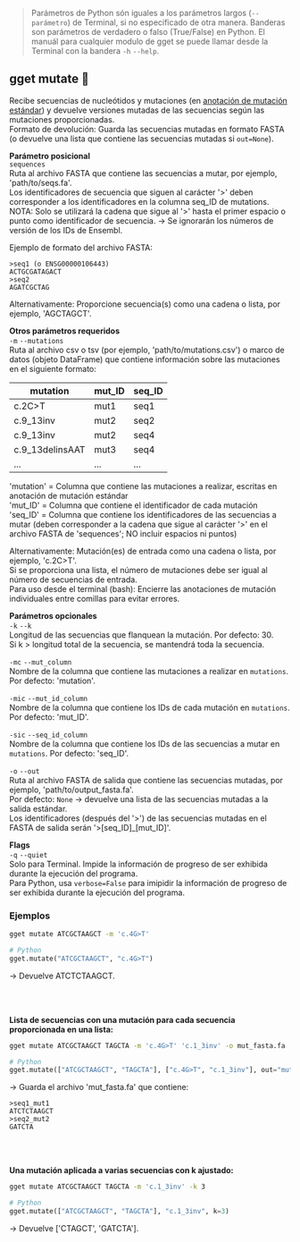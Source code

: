 > Parámetros de Python són iguales a los parámetros largos (`--parámetro`) de Terminal, si no especificado de otra manera. Banderas son parámetros de verdadero o falso (True/False) en Python. El manuál para cualquier modulo de gget se puede llamar desde la Terminal con la bandera `-h` `--help`.   
## gget mutate 🧟
Recibe secuencias de nucleótidos y mutaciones (en [anotación de mutación estándar](https://www.ncbi.nlm.nih.gov/pmc/articles/PMC1867422/)) y devuelve versiones mutadas de las secuencias según las mutaciones proporcionadas.  
Formato de devolución: Guarda las secuencias mutadas en formato FASTA (o devuelve una lista que contiene las secuencias mutadas si `out=None`).  

**Parámetro posicional**  
`sequences`   
Ruta al archivo FASTA que contiene las secuencias a mutar, por ejemplo, 'path/to/seqs.fa'.  
Los identificadores de secuencia que siguen al carácter '>' deben corresponder a los identificadores en la columna seq_ID de mutations.  
NOTA: Solo se utilizará la cadena que sigue al '>' hasta el primer espacio o punto como identificador de secuencia. -> Se ignorarán los números de versión de los IDs de Ensembl.

Ejemplo de formato del archivo FASTA:  
```
>seq1 (o ENSG00000106443)  
ACTGCGATAGACT  
>seq2  
AGATCGCTAG
```

Alternativamente: Proporcione secuencia(s) como una cadena o lista, por ejemplo, 'AGCTAGCT'.

**Otros parámetros requeridos**  
`-m` `--mutations`  
Ruta al archivo csv o tsv (por ejemplo, 'path/to/mutations.csv') o marco de datos (objeto DataFrame) que contiene información sobre las mutaciones en el siguiente formato:  

| mutation         | mut_ID | seq_ID |
|------------------|--------|--------|
| c.2C>T           | mut1   | seq1   |
| c.9_13inv        | mut2   | seq2   |
| c.9_13inv        | mut2   | seq4   |
| c.9_13delinsAAT  | mut3   | seq4   |
| ...              | ...    | ...    |

'mutation' = Columna que contiene las mutaciones a realizar, escritas en anotación de mutación estándar  
'mut_ID' = Columna que contiene el identificador de cada mutación  
'seq_ID' = Columna que contiene los identificadores de las secuencias a mutar (deben corresponder a la cadena que sigue al carácter '>' en el archivo FASTA de 'sequences'; NO incluir espacios ni puntos)  

Alternativamente: Mutación(es) de entrada como una cadena o lista, por ejemplo, 'c.2C>T'.  
Si se proporciona una lista, el número de mutaciones debe ser igual al número de secuencias de entrada.  
Para uso desde el terminal (bash): Encierre las anotaciones de mutación individuales entre comillas para evitar errores.  

**Parámetros opcionales**  
`-k` `--k`  
Longitud de las secuencias que flanquean la mutación. Por defecto: 30.  
Si k > longitud total de la secuencia, se mantendrá toda la secuencia.

`-mc` `--mut_column`  
Nombre de la columna que contiene las mutaciones a realizar en `mutations`. Por defecto: 'mutation'.  

`-mic` `--mut_id_column`  
Nombre de la columna que contiene los IDs de cada mutación en `mutations`. Por defecto: 'mut_ID'.  

`-sic` `--seq_id_column`  
Nombre de la columna que contiene los IDs de las secuencias a mutar en `mutations`. Por defecto: 'seq_ID'.  

`-o` `--out`   
Ruta al archivo FASTA de salida que contiene las secuencias mutadas, por ejemplo, 'path/to/output_fasta.fa'.  
Por defecto: `None` -> devuelve una lista de las secuencias mutadas a la salida estándar.  
Los identificadores (después del '>') de las secuencias mutadas en el FASTA de salida serán '>[seq_ID]_[mut_ID]'.

**Flags**  
`-q` `--quiet`   
Solo para Terminal. Impide la información de progreso de ser exhibida durante la ejecución del programa.  
Para Python, usa `verbose=False` para imipidir la información de progreso de ser exhibida durante la ejecución del programa.  

### Ejemplos
```bash
gget mutate ATCGCTAAGCT -m 'c.4G>T'
```
```python
# Python
gget.mutate("ATCGCTAAGCT", "c.4G>T")
```
&rarr; Devuelve ATCTCTAAGCT.  

<br/><br/>

**Lista de secuencias con una mutación para cada secuencia proporcionada en una lista:**  
```bash
gget mutate ATCGCTAAGCT TAGCTA -m 'c.4G>T' 'c.1_3inv' -o mut_fasta.fa
```
```python
# Python
gget.mutate(["ATCGCTAAGCT", "TAGCTA"], ["c.4G>T", "c.1_3inv"], out="mut_fasta.fa")
```
&rarr; Guarda el archivo 'mut_fasta.fa' que contiene:  
```
>seq1_mut1  
ATCTCTAAGCT  
>seq2_mut2  
GATCTA
```

<br/><br/>

**Una mutación aplicada a varias secuencias con k ajustado:**  
```bash
gget mutate ATCGCTAAGCT TAGCTA -m 'c.1_3inv' -k 3
```
```python
# Python
gget.mutate(["ATCGCTAAGCT", "TAGCTA"], "c.1_3inv", k=3)
```
&rarr; Devuelve ['CTAGCT', 'GATCTA'].  
